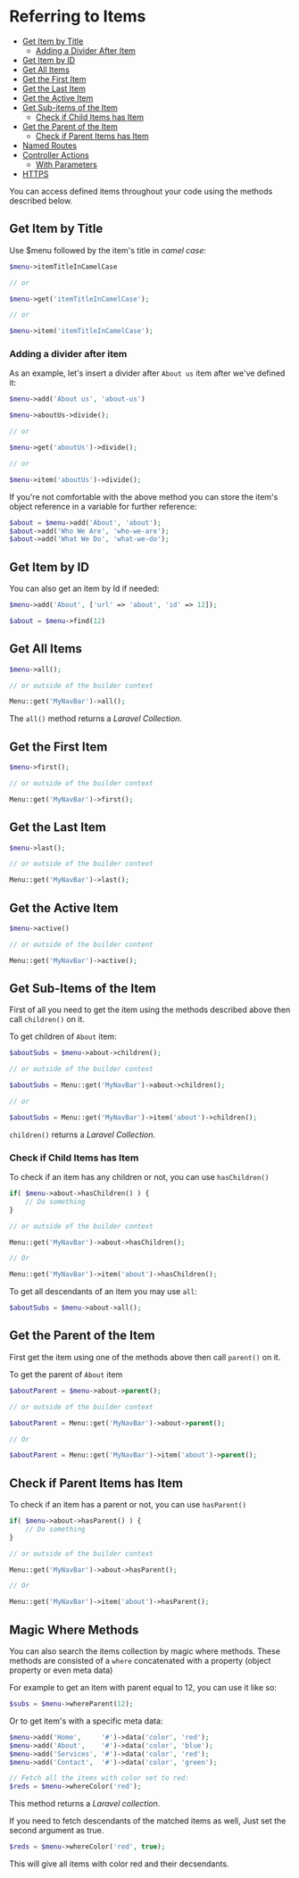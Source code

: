 # Referring to Items

- [Get Item by Title](#get-item-by-title)
    - [Adding a Divider After Item](#adding-divider-after-item)
- [Get Item by ID](#get-item-by-id)
- [Get All Items](#get-all-items)
- [Get the First Item](#get-first-item)
- [Get the Last Item](#get-last-item)
- [Get the Active Item](#get-active-item)
- [Get Sub-items of the Item](#get-sub-items-of-the-item)
    - [Check if Child Items has Item](#check-if-child-items-has-item)
- [Get the Parent of the Item](#get-the-parent-of-the-item)
    - [Check if Parent Items has Item](#check-if-parent-items-has-item)
- [Named Routes](#named-routes)
- [Controller Actions](#controller-actions)
    - [With Parameters](#with-parameters)
- [HTTPS](#https)

You can access defined items throughout your code using the methods described below.

<a name="get-item-by-title"></a>
## Get Item by Title

Use $menu followed by the item's title in *camel case*:

```php
$menu->itemTitleInCamelCase

// or

$menu->get('itemTitleInCamelCase');

// or

$menu->item('itemTitleInCamelCase');
```


<a name="adding-divider-after-item"></a>
### Adding a divider after item

As an example, let's insert a divider after `About us` item after we've defined it:

```php
$menu->add('About us', 'about-us')

$menu->aboutUs->divide();

// or

$menu->get('aboutUs')->divide();

// or

$menu->item('aboutUs')->divide();
```

If you're not comfortable with the above method you can store the item's object reference in a variable for further reference:

```php
$about = $menu->add('About', 'about');
$about->add('Who We Are', 'who-we-are');
$about->add('What We Do', 'what-we-do');
```

<a name="get-item-by-id"></a>
## Get Item by ID

You can also get an item by Id if needed:

```php
$menu->add('About', ['url' => 'about', 'id' => 12]);

$about = $menu->find(12)
```

<a name="get-all-items"></a>
## Get All Items

```php
$menu->all();

// or outside of the builder context

Menu::get('MyNavBar')->all();
```

The `all()` method returns a *Laravel Collection*.

<a name="get-first-item"></a>
## Get the First Item

```php
$menu->first();

// or outside of the builder context

Menu::get('MyNavBar')->first();
```

<a name="get-last-item"></a>
## Get the Last Item

```php
$menu->last();

// or outside of the builder context

Menu::get('MyNavBar')->last();
```

<a name="get-active-item"></a>
## Get the Active Item

```php
$menu->active()

// or outside of the builder content

Menu::get('MyNavBar')->active();
```

<a name="get-sub-items-of-the-item"></a>
## Get Sub-Items of the Item

First of all you need to get the item using the methods described above then call `children()` on it.

To get children of `About` item:

```php
$aboutSubs = $menu->about->children();

// or outside of the builder context

$aboutSubs = Menu::get('MyNavBar')->about->children();

// or

$aboutSubs = Menu::get('MyNavBar')->item('about')->children();
```

`children()` returns a *Laravel Collection*.

<a name="check-if-child-items-has-item"></a>
### Check if Child Items has Item

To check if an item has any children or not, you can use `hasChildren()`

```php
if( $menu->about->hasChildren() ) {
    // Do something
}

// or outside of the builder context

Menu::get('MyNavBar')->about->hasChildren();

// Or

Menu::get('MyNavBar')->item('about')->hasChildren();
```

To get all descendants of an item you may use `all`:

```php
$aboutSubs = $menu->about->all();
```

<a name="get-the-parent-of-the-item"></a>
## Get the Parent of the Item

First get the item using one of the methods above then call `parent()` on it.

To get the parent of `About` item

```php
$aboutParent = $menu->about->parent();

// or outside of the builder context

$aboutParent = Menu::get('MyNavBar')->about->parent();

// Or

$aboutParent = Menu::get('MyNavBar')->item('about')->parent();
```

<a name="check-if-parent-items-has-item"></a>
## Check if Parent Items has Item

To check if an item has a parent or not, you can use `hasParent()`

```php
if( $menu->about->hasParent() ) {
    // Do something
}

// or outside of the builder context

Menu::get('MyNavBar')->about->hasParent();

// Or

Menu::get('MyNavBar')->item('about')->hasParent();
```

<a name="magic-where-methods"></a>
## Magic Where Methods

You can also search the items collection by magic where methods.
These methods are consisted of a `where` concatenated with a property (object property or even meta data)

For example to get an item with parent equal to 12, you can use it like so:

```php
$subs = $menu->whereParent(12);
```

Or to get item's with a specific meta data:

```php
$menu->add('Home',     '#')->data('color', 'red');
$menu->add('About',    '#')->data('color', 'blue');
$menu->add('Services', '#')->data('color', 'red');
$menu->add('Contact',  '#')->data('color', 'green');

// Fetch all the items with color set to red:
$reds = $menu->whereColor('red');
```

This method returns a *Laravel collection*.

If you need to fetch descendants of the matched items as well, Just set the second argument as true.

```php
$reds = $menu->whereColor('red', true);
```

This will give all items with color red and their decsendants.
